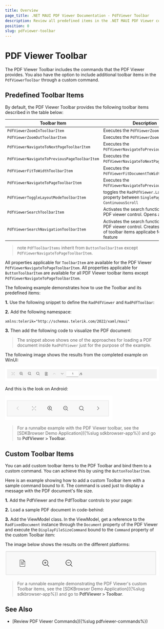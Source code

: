 ```yaml
---
title: Overview
page_title: .NET MAUI PDF Viewer Documentation - PdfViewer Toolbar
description: Review all predefined items in the .NET MAUI PDF Viewer control.
position: 0
slug: pdfviewer-toolbar
---
```


# PDF Viewer Toolbar

The PDF Viewer Toolbar includes the commands that the PDF Viewer provides. You also have the option to include additional toolbar items in the `PdfViewerToolbar` through a custom command.  

## Predefined Toolbar Items

By default, the PDF Viewer Toolbar provides the following toolbar items described in the table below:

|Toolbar Item| Description |
|--------|-------|
| `PdfViewerZoomInToolbarItem` | Executes the `PdfViewerZoomInCommand` |
| `PdfViewerZoomOutToolbarItem` | Executes the `PdfViewerZoomOutCommand` |
| `PdfViewerNavigateToNextPageToolbarItem` | Executes the `PdfViewerNavigateToPreviousPageCommand` |
| `PdfViewerNavigateToPreviousPageToolbarItem` | Executes the `PdfViewerNavigateToNextPageCommand` |
| `PdfViewerFitToWidthToolbarItem` | Executes the `PdfViewerFitDocumentToWidthCommand` |
| `PdfViewerNavigateToPageToolbarItem` | Executes the `PdfViewerNavigateToPreviousPageCommand` |
| `PdfViewerToggleLayoutModeToolbarItem` | toggles the `RadPdfViewer.LayoutMode` property between `SinglePage` and `ContinuousScroll` |
| `PdfViewerSearchToolbarItem` | Activates the search functionality in the PDF viewer control. Opens a popup. |
| `PdfViewerSearchNavigationToolbarItem` | Activates the search functionality in the PDF viewer control. Creates a default set of toolbar items applicabe for search feature |

>note `PdfToolbarItems` inherit from `ButtonToolbarItem` except `PdfViewerNavigateToPageToolbarItem`.

All properties applicable for `ToolbarItem` are available for the PDF Viewer `PdfViewerNavigateToPageToolbarItem`. 
All properties applicable for `ButtonToolbarItem` are available for all PDF Viewer toolbar items except `PdfViewerNavigateToPageToolbarItem`.

The following example demonstrates how to use the Toolbar and its predefined items:

**1.** Use the following snippet to define the `RadPdfViewer` and `RadPdfToolbar`:

<snippet id='pdfviewer-toolbar-xaml'/>

**2.** Add the following namespace:

```XAML
xmlns:telerik="http://schemas.telerik.com/2022/xaml/maui"
```

**3.** Then add the following code to visualize the PDF document:

<snippet id='pdfviewer-toolbar'/>

>The snippet above shows one of the approaches for loading a PDF document inside `RadPdfViewer` just for the purpose of the example.

The following image shows the results from the completed example on WinUI:

![.NET MAUI PdfViewer Toolbar](images/pdf-toolbar.png "PDF Viewer Toolbar")

And this is the look on Android:

![.NET MAUI PdfViewer Toolbar](images/pdf-toolbar-mobile.png "PDF Viewer Toolbar")

> For a runnalbe example with the PDF Viewer toolbar, see the [SDKBrowser Demo Application]({%slug sdkbrowser-app%}) and go to **PdfViewer > Toolbar**.

## Custom Toolbar Items

You can add custom toolbar items to the PDF Toolbar and bind them to a custom command. You can achieve this by using the `ButtonToolbarItem`.

Here is an example showing how to add a custom Toolbar item with a sample command bound to it. The command is used just to display a message with the PDF document's file size.

**1.** Add the PdfViewer and the PdfToolbar controls to your page:

<snippet id='pdfviewer-toolbar-customcommand-xaml' />

**2.** Load a sample PDF document in code-behind:

<snippet id='pdfviewer-toolbar-customcommand' />

**3.** Add the ViewModel class. In the ViewModel, get a reference to the `RadFixedDocument` instance through the `Document` property of the PDF Viewer and execute the `DisplayFileSizeCommand` bound to the `Command` property of the custom Toolbar item:

<snippet id='pdfviewer-toolbar-customcommand-vm' />

The image below shows the results on the different platforms:

![.NET MAUI PdfToolbar Custom ToolbarItem](images/pdf-custom-toolbar.png)

> For a runnable example demonstrating the PDF Viewer's custom Toolbar items, see the [SDKBrowser Demo Application]({%slug sdkbrowser-app%}) and go to **PdfViewer > Toolbar**.

## See Also

- [Review PDF Viewer Commands]({%slug pdfviewer-commands%})
